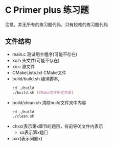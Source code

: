 # C Primer plus 练习题

注意，并无所有的练习题代码，只有较难的练习题代码

## 文件结构

- main.c 测试用主程序(可能不存在)
- xx.h 头文件(可能不存在)
- xx.c 源文件
- CMakeLists.txt CMake文件
- build/build.sh 编译脚本, 
    ```bash
    cd ./build
    ./build.sh [CMake文件所在目录]
    ```
- build/clean.sh 清除build文件夹中内容
    ```bash
    cd ./build
    ./clean.sh
    ```
- chxx(表示第x章节的题目，有前导0)文件内表示
    - xx表示第x题目
- pxx(表示问题x)